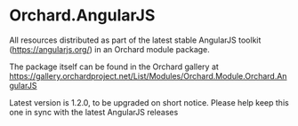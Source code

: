 Orchard.AngularJS
=================

All resources distributed as part of the latest stable AngularJS toolkit (https://angularjs.org/) in an Orchard module package.

The package itself can be found in the Orchard gallery at
https://gallery.orchardproject.net/List/Modules/Orchard.Module.Orchard.AngularJS

Latest version is 1.2.0, to be upgraded on short notice. Please help keep this one in sync with the latest AngularJS releases